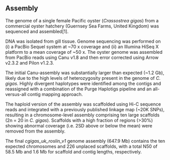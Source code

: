Assembly
--------

The genome of a single female Pacific oyster (*Crassostrea gigas*) from a commercial oyster hatchery (Guernsey Sea Farms, United Kingdom) was sequenced and assembled[1].

DNA was isolated from gill tissue. Genome sequencing was performed on (i) a PacBio Sequel system at \~70 x coverage and (ii) an Illumina HiSeq X platform to a mean coverage of \~50 x. The oyster genome was assembled from PacBio reads using Canu v1.8 and then error corrected using Arrow v2.3.2 and Pilon v1.2.3.

The initial Canu-assembly was substantially larger than expected (\~1.2 Gb), likely due to the high levels of heterozygosity present in the genome of *C. gigas*. Highly divergent haplotypes were identified among the contigs and reassigned with a combination of the Purge Haplotigs pipeline and an all-versus-all contig mapping approach.

The haploid version of the assembly was scaffolded using Hi-C sequence reads and integrated with a previously published linkage map (\~20K SNPs), resulting in a chromosome-level assembly comprising ten large scaffolds (2n = 20 in *C. gigas*). Scaffolds with a high fraction of regions (>30%) showing abnormal coverage (i.e. 2SD above or below the mean) were removed from the assembly.

The final *cgigas_uk_roslin_v1* genome assembly (647.9 Mb) contains the ten expected chromosomes and 226 unplaced scaffolds, with a total N50 of 58.5 Mb and 1.6 Mb for scaffold and contig lengths, respectively.
